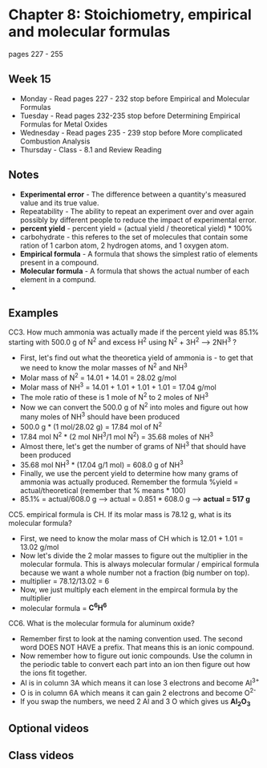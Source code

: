 # Chapter 8: Stoichiometry, empirical and molecular formulas

pages 227 - 255

## Week 15

- Monday - Read pages 227 - 232 stop before Empirical and Molecular Formulas
- Tuesday - Read pages 232-235 stop before Determining Empirical Formulas for Metal Oxides
- Wednesday - Read pages 235 - 239 stop before More complicated Combustion Analysis
- Thursday - Class - 8.1 and Review Reading

## Notes

- **Experimental error** - The difference between a quantity's measured value and its true value.
- Repeatability - The ability to repeat an experiment over and over again possibly by different people to reduce the impact of experimental error.
- **percent yield** - percent yield = (actual yield / theoretical yield) * 100%
- carbohydrate - this referes to the set of molecules that contain some ration of 1 carbon atom, 2 hydrogen atoms, and 1 oxygen atom.
- **Empirical formula** - A formula that shows the simplest ratio of elements present in a compound.
- **Molecular formula** - A formula that shows the actual number of each element in a compund.
- 

## Examples

CC3. How much ammonia was actually made if the percent yield was 85.1% starting with 500.0 g of N<sup>2</sup> and excess H<sup>2</sup> using N<sup>2</sup> + 3H<sup>2</sup> --> 2NH<sup>3</sup> ?
- First, let's find out what the theoretica yield of ammonia is - to get that we need to know the molar masses of N<sup>2</sup> and NH<sup>3</sup>
- Molar mass of N<sup>2</sup> = 14.01 + 14.01 = 28.02 g/mol
- Molar mass of NH<sup>3</sup> = 14.01 + 1.01 + 1.01 + 1.01 = 17.04 g/mol
- The mole ratio of these is 1 mole of N<sup>2</sup> to 2 moles of NH<sup>3</sup>
- Now we can convert the 500.0 g of N<sup>2</sup> into moles and figure out how many moles of NH<sup>3</sup> should have been produced
- 500.0 g * (1 mol/28.02 g) = 17.84 mol of N<sup>2</sup>
- 17.84 mol N<sup>2</sup> * (2 mol NH<sup>3</sup>/1 mol N<sup>2</sup>) = 35.68 moles of NH<sup>3</sup>
- Almost there, let's get the number of grams of NH<sup>3</sup> that should have been produced
- 35.68 mol NH<sup>3</sup> * (17.04 g/1 mol) = 608.0 g of NH<sup>3</sup>
- Finally, we use the percent yield to determine how many grams of ammonia was actually produced. Remember the formula %yield = actual/theoretical (remember that % means * 100)
- 85.1% = actual/608.0 g --> actual = 0.851 * 608.0 g --> **actual = 517 g**

CC5. empirical formula is CH. If its molar mass is 78.12 g, what is its molecular formula?
- First, we need to know the molar mass of CH which is 12.01 + 1.01 = 13.02 g/mol
- Now let's divide the 2 molar masses to figure out the multiplier in the molecular formula. This is always molecular formular / empirical formula because we want a whole number not a fraction (big number on top).
- multiplier = 78.12/13.02 = 6
- Now, we just multiply each element in the empircal formula by the multiplier
- molecular formula = **C<sup>6</sup>H<sup>6</sup>**

CC6. What is the molecular formula for aluminum oxide?
- Remember first to look at the naming convention used. The second word DOES NOT HAVE a prefix. That means this is an ionic compound. 
- Now remember how to figure out ionic compounds. Use the column in the periodic table to convert each part into an ion then figure out how the ions fit together.
- Al is in column 3A which means it can lose 3 electrons and become Al<sup>3+</sup>
- O is in column 6A which means it can gain 2 electrons and become O<sup>2-</sup>
- If you swap the numbers, we need 2 Al and 3 O which gives us **Al<sub>2</sub>O<sub>3</sub>**

## Optional videos

## Class videos
